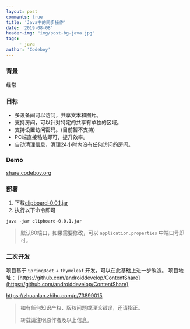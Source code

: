 ```yaml
---
layout: post
comments: true
title: 'Java中的同步操作'
date: '2019-08-08'
header-img: "img/post-bg-java.jpg"
tags:
     - java
author: 'Codeboy'
---
```


### 背景

经常

### 目标

- 多设备间可以访问，共享文本和图片。
- 支持房间，可以针对特定的共享有单独的区域。
- 支持设置访问密码。(目前暂不支持)
- PC端直接粘贴即可，提升效率。
- 自动清理信息，清理24小时内没有任何访问的房间。

### Demo

[share.codeboy.org](http://share.codeboy.org)

### 部署

1. 下载[clipboard-0.0.1.jar](http://cdn.codeboy.org/clipboard-0.0.1.jar)
2. 执行以下命令即可
```nohighlight
java -jar clipboard-0.0.1.jar
```

> 默认80端口，如果需要修改，可以 `application.properties` 中端口号即可。

### 二次开发

项目基于 `SpringBoot` + `thymeleaf` 开发，可以在此基础上进一步改造。
项目地址： [https://github.com/androiddevelop/ContentShare](https://github.com/androiddevelop/ContentShare)



https://zhuanlan.zhihu.com/p/73899015




> 如有任何知识产权、版权问题或理论错误，还请指正。
>
> 转载请注明原作者及以上信息。
